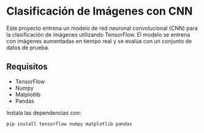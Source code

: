 # Clasificación de Imágenes con CNN

Este proyecto entrena un modelo de red neuronal convolucional (CNN) para la clasificación de imágenes utilizando TensorFlow. El modelo se entrena con imágenes aumentadas en tiempo real y se evalúa con un conjunto de datos de prueba.

## Requisitos

- TensorFlow
- Numpy
- Matplotlib
- Pandas

Instala las dependencias con:

```bash
pip install tensorflow numpy matplotlib pandas
